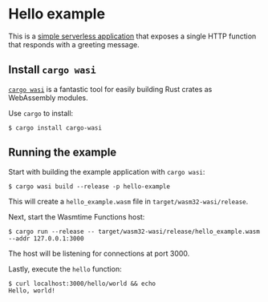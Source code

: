 # Hello example

This is a [simple serverless application](src/lib.rs) that exposes a single HTTP function that responds with a greeting message.

## Install `cargo wasi`

[`cargo wasi`](https://github.com/bytecodealliance/cargo-wasi) is a fantastic tool for easily building Rust crates as WebAssembly modules.

Use `cargo` to install:

```text
$ cargo install cargo-wasi
```

## Running the example

Start with building the example application with `cargo wasi`:

```text
$ cargo wasi build --release -p hello-example
```

This will create a `hello_example.wasm` file in `target/wasm32-wasi/release`.

Next, start the Wasmtime Functions host:

```
$ cargo run --release -- target/wasm32-wasi/release/hello_example.wasm --addr 127.0.0.1:3000
```

The host will be listening for connections at port 3000.

Lastly, execute the `hello` function:

```
$ curl localhost:3000/hello/world && echo
Hello, world!
```
